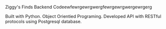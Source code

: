 Ziggy's Finds Backend Codeewfewrgewrgwergfewrgewrgwergewrgerg

Built with Python. Object Orientied Programing. Developed API with RESTful protocols using Postgresql database. 
